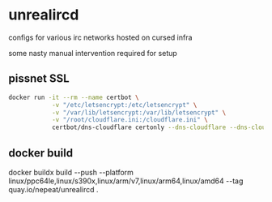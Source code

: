 # unrealircd
configs for various irc networks hosted on cursed infra

some nasty manual intervention required for setup

## pissnet SSL
```sh
docker run -it --rm --name certbot \
            -v "/etc/letsencrypt:/etc/letsencrypt" \
            -v "/var/lib/letsencrypt:/var/lib/letsencrypt" \
            -v "/root/cloudflare.ini:/cloudflare.ini" \
            certbot/dns-cloudflare certonly --dns-cloudflare --dns-cloudflare-credentials=/cloudflare.ini -d piss.jar.owo.me -d piss.owo.me -d pissjar.owo.me
```

## docker build
docker buildx build --push --platform linux/ppc64le,linux/s390x,linux/arm/v7,linux/arm64,linux/amd64 --tag quay.io/nepeat/unrealircd .
